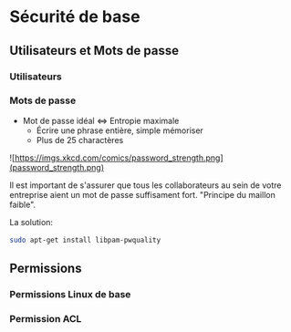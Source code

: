 # Sécurité de base

## Utilisateurs et Mots de passe

### Utilisateurs

### Mots de passe
* Mot de passe idéal <=> Entropie maximale
  * Écrire une phrase entière, simple mémoriser
  * Plus de 25 charactères

![https://imgs.xkcd.com/comics/password_strength.png](password_strength.png)

Il est important de s'assurer que tous les collaborateurs au sein de votre entreprise aient un mot de passe suffisament fort. "Principe du maillon faible".


La solution:
```bash
sudo apt-get install libpam-pwquality
```

## Permissions

### Permissions Linux de base

### Permission ACL
